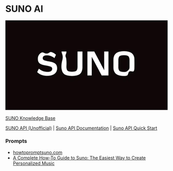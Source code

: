 # SUNO AI

![SUNO AI](Suno-Logo.png)

[SUNO Knowledge Base](https://help.suno.com/en)

[SUNO API (Unofficial)](https://sunoapi.org/) | 
[Suno API Documentation](https://docs.sunoapi.org/) | 
[Suno API Quick Start](https://docs.sunoapi.org/suno-api/quickstart)

### Prompts

- [howtopromptsuno.com](https://howtopromptsuno.com/)
- [A Complete How-To Guide to Suno: The Easiest Way to Create Personalized Music](https://learnprompting.org/blog/guide-suno)
